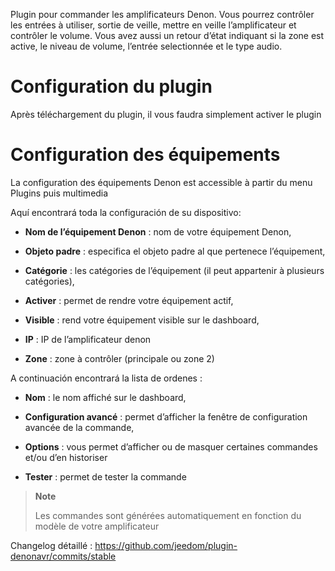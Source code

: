 Plugin pour commander les amplificateurs Denon. Vous pourrez contrôler
les entrées à utiliser, sortie de veille, mettre en veille
l’amplificateur et contrôler le volume. Vous avez aussi un retour d’état
indiquant si la zone est active, le niveau de volume, l’entrée
selectionnée et le type audio.

Configuration du plugin 
=======================

Après téléchargement du plugin, il vous faudra simplement activer le
plugin

Configuration des équipements 
=============================

La configuration des équipements Denon est accessible à partir du menu
Plugins puis multimedia

Aquí encontrará toda la configuración de su dispositivo:

-   **Nom de l’équipement Denon** : nom de votre équipement Denon,

-   **Objeto padre** : especifica el objeto padre al que pertenece
    l’équipement,

-   **Catégorie** : les catégories de l’équipement (il peut appartenir à
    plusieurs catégories),

-   **Activer** : permet de rendre votre équipement actif,

-   **Visible** : rend votre équipement visible sur le dashboard,

-   **IP** : IP de l’amplificateur denon

-   **Zone** : zone à contrôler (principale ou zone 2)

A continuación encontrará la lista de ordenes :

-   **Nom** : le nom affiché sur le dashboard,

-   **Configuration avancé** : permet d’afficher la fenêtre de
    configuration avancée de la commande,

-   **Options** : vous permet d’afficher ou de masquer certaines
    commandes et/ou d’en historiser

-   **Tester** : permet de tester la commande

> **Note**
>
> Les commandes sont générées automatiquement en fonction du modèle de
> votre amplificateur

Changelog détaillé :
<https://github.com/jeedom/plugin-denonavr/commits/stable>
